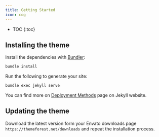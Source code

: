 ```yaml
---
title: Getting Started
icon: cog
---
```


* TOC
{:toc}

## Installing the theme

Install the dependencies with [Bundler](http://bundler.io/):

```bash
bundle install
```

Run the following to generate your site:
```bash
bundle exec jekyll serve
```

You can find more on [Deployment Methods](https://jekyllrb.com/docs/deployment-methods/) page on Jekyll website.

## Updating the theme

Download the latest version form your Envato downloads page `https://themeforest.net/downloads` and repeat the installation process. 
